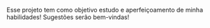 Esse projeto tem como objetivo estudo e aperfeiçoamento de minha habilidades!
Sugestões serão bem-vindas!